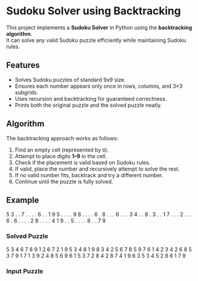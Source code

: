 # Sudoku Solver using Backtracking

This project implements a **Sudoku Solver** in Python using the **backtracking algorithm**.  
It can solve any valid Sudoku puzzle efficiently while maintaining Sudoku rules.

## Features
- Solves Sudoku puzzles of standard 9x9 size.
- Ensures each number appears only once in rows, columns, and 3×3 subgrids.
- Uses recursion and backtracking for guaranteed correctness.
- Prints both the original puzzle and the solved puzzle neatly.

## Algorithm
The backtracking approach works as follows:
1. Find an empty cell (represented by `0`).
2. Attempt to place digits **1–9** in the cell.
3. Check if the placement is valid based on Sudoku rules.
4. If valid, place the number and recursively attempt to solve the rest.
5. If no valid number fits, backtrack and try a different number.
6. Continue until the puzzle is fully solved.

## Example
5 3 . . 7 . . . .
6 . . 1 9 5 . . .
. 9 8 . . . . 6 .
8 . . . 6 . . . 3
4 . . 8 . 3 . . 1
7 . . . 2 . . . 6
. 6 . . . . 2 8 .
. . . 4 1 9 . . 5
. . . . 8 . . 7 9

### Solved Puzzle
5 3 4 6 7 8 9 1 2
6 7 2 1 9 5 3 4 8
1 9 8 3 4 2 5 6 7
8 5 9 7 6 1 4 2 3
4 2 6 8 5 3 7 9 1
7 1 3 9 2 4 8 5 6
9 6 1 5 3 7 2 8 4
2 8 7 4 1 9 6 3 5
3 4 5 2 8 6 1 7 9

### Input Puzzle
